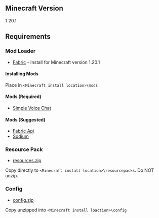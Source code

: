 ## Minecraft Version
1.20.1

## Requirements

### Mod Loader

- [Fabric](https://fabricmc.net/use/installer/) - Install for Minecraft version 1.20.1

#### Installing Mods

Place in `<Minecraft install location>\mods`

#### Mods (Required)

- [Simple Voice Chat](https://cdn.modrinth.com/data/9eGKb6K1/versions/r5GmfR2B/voicechat-fabric-1.20.1-2.4.32.jar)

#### Mods (Suggested)

- [Fabric Api](https://cdn.modrinth.com/data/P7dR8mSH/versions/X7fZBPdI/fabric-api-0.91.1%2B1.20.1.jar)
- [Sodium](https://cdn.modrinth.com/data/AANobbMI/versions/mhZtY2lR/sodium-fabric-0.5.8%2Bmc1.20.1.jar)

### Resource Pack

- [resources.zip](resourcepacks/resources.zip)

Copy directly to `<Minecraft install location>\resourcepacks`. Do NOT unzip.

### Config

- [config.zip](../../../raw/main/user_setup/config.zip)

Copy unzipped into `<Minecraft install loaction>\config`